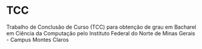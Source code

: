 # TCC
Trabalho de Conclusão de Curso (TCC) para obtenção de grau em Bacharel em Ciência da Computação pelo Instituto Federal do Norte de Minas Gerais - Campus Montes Claros
